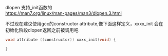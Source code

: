 dlopen 支持_init函数的   
https://man7.org/linux/man-pages/man3/dlopen.3.html  

不过现在建议使用gcc的constructor attribute,像下面这样定义，xxxx_init 会在初始化阶段dlopen返回之前被调用吧
```c
void attribute ((constructor)) xxxx_init(void) {

}
```
